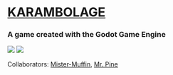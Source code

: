 # [KARAMBOLAGE](https://mister-muffin.github.io/Karambolage/ "GitHub Webpage")
### A game created with the Godot Game Engine

![](https://img.shields.io/github/license/mister-muffin/karambolage)
![](https://img.shields.io/github/repo-size/mister-muffin/karambolage)

Collaborators: [Mister-Muffin](https://github.com/Mister-Muffin "GitHub Profile"), [Mr. Pine](https://github.com/Mr-Pine "GitHub Profile")
